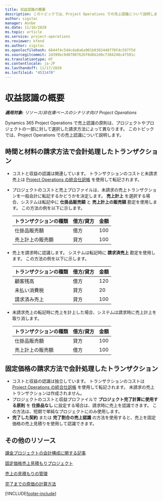 ```yaml
---
title: 収益認識の概要
description: このトピックでは、Project Operations での売上認識について説明します。
author: sigitac
manager: Annbe
ms.date: 11/16/2020
ms.topic: article
ms.service: project-operations
ms.reviewer: kfend
ms.author: sigitac
ms.openlocfilehash: 6844f4c5d4cda8a6a901b0302448f70f4c597f5d
ms.sourcegitcommit: 2d399bc9d07807626f0d6b2d0cf304240c47591c
ms.translationtype: HT
ms.contentlocale: ja-JP
ms.lasthandoff: 11/17/2020
ms.locfileid: "4531470"
---
```

# <a name="revenue-recognition-overview"></a>収益認識の概要

_**適用対象:** リソース/非在庫ベースのシナリオ向け Project Operations_

Dynamics 365 Project Operations で売上認識の原則は、プロジェクトやプロジェクトの一部に対して選択した請求方法によって異なります。 このトピックでは、Project Operations での売上認識について説明します。

## <a name="transactions-accounted-using-time-and-material-billing-method"></a>時間と材料の請求方法で会計処理したトランザクション

- コストと収益の認識は関連しています。 トランザクションのコストと未請求売上は [Project Operations の統合仕訳帳](../project-accounting/project-operations-integration-journal.md) を使用して転記されます。
- プロジェクトのコストと売上プロファイルは、未請求の売上トランザクションを一般会計に転記するかどうかを決定します。 **売上計上** を選択する場合、システムは転記中に **仕掛品販売額** と **売上計上の販売額** 勘定を使用します。 この方法の例を以下に示します。  

  | トランザクションの種類 | 借方/貸方 | 金額 |
  | --- | --- | --- |
  | 仕掛品販売額 | 借方 | 100 |
  | 売上計上の販売額 | 貸方 | 100 |

- 売上を請求時に認識します。 システムは転記時に **請求済売上** 勘定を使用します。 この方法の例を以下に示します。  

  | トランザクションの種類 | 借方/貸方 | 金額 |
  | --- | --- | --- |
  | 顧客残高 | 借方 | 120 |
  | 未払い消費税 | 貸方 | 20 |
  | 請求済み売上 | 貸方 | 100 |

- 未請求売上の転記時に売上を計上した場合、システムは請求時に売上計上を取り消します。

  | トランザクションの種類 | 借方/貸方 | 金額 |
  | --- | --- | --- |
  | 仕掛品販売額 | 貸方 | 100 |
  | 売上計上の販売額 | 借方 | 100 |

## <a name="transactions-accounted-using-the-fixed-price-billing-method"></a>固定価格の請求方法で会計処理したトランザクション

- コストと収益の認識は独立しています。 トランザクションのコストは [Project Operations の統合仕訳帳](../project-accounting/project-operations-integration-journal.md) を使用して転記されます。 未請求の売上トランザクションは作成されません。
- プロジェクトのコストと収益プロファイルで **プロジェクト完了計算に使用する原則** を **仕掛品なし** に設定する場合は、請求時に売上を認識できます。 この方法は、短期で単純なプロジェクトにのみ使用します。
- **完了した契約** または **完了割合の売上認識** の方法を使用すると、売上を固定価格の売上見積りを使用して認識できます。

## <a name="additional-resources"></a>その他のリソース
[課金プロジェクトの会計構成に関する記事](../project-accounting/configure-accounting-billable-projects.md)

[固定価格売上見積もりプロジェクト](rev-rec-percentage-completion-method.md)

[売上の見積もりの管理](rev-rec-completed-contract-method.md)

[完了までの原価の計算方法](cost-complete-methods.md)


[!INCLUDE[footer-include](../includes/footer-banner.md)]